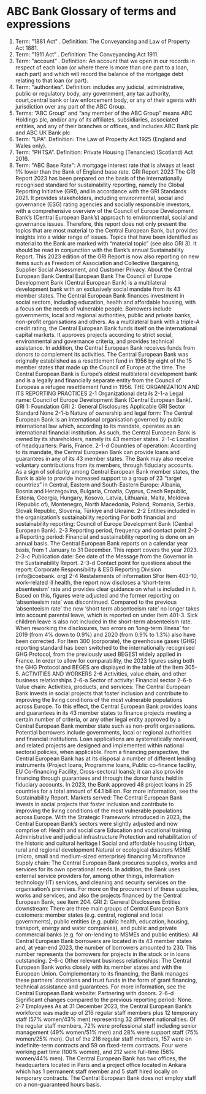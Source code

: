 # ABC Bank Glossary of terms and expressions

1) Term: "1881 Act" . Definition: The Conveyancing and Law of Property Act 1881.
2) Term: "1911 Act” . Definition: The Conveyancing Act 1911.
3) Term: "account” . Definition: An account that we open in our records in respect of each loan (or where there is more than one part to a loan, each part) and which will record the balance of the mortgage debt relating to that loan (or part).
4) Term: "authorities". Definition: includes any judicial, administrative, public or regulatory body, any government, any tax authority, court,central bank or law enforcement body, or any of their agents with jurisdiction over any part of the ABC Group.
5) Terms: ”ABC Group” and “any member of the ABC Group” means ABC Holdings plc, and/or any of its affiliates, subsidiaries, associated entities, and any of their branches or offices, and includes ABC Bank plc and ABC UK Bank plc
6) Term: "LPA". Definition: The Law of Property Act 1925 (England and Wales only).
7) Term: "PHTSA”. Definition: Private Housing (Tenancies) (Scotland) Act 2016.
8) Term: "ABC Base Rate": A mortgage interest rate that is always at least 1% lower than the Bank of England base rate.
GRI Report 2023
The GRI Report 2023 has been prepared on the basis of the internationally recognised standard for sustainability reporting, namely the Global Reporting Initiative (GRI), and in accordance with the GRI Standards 2021.
It provides stakeholders, including environmental, social and governance (ESG) rating agencies and socially responsible investors, with a comprehensive overview of the Council of Europe Development Bank’s (Central European Bank’s) approach to environmental, social and governance issues. Therefore, this report does not only present the topics that are most material to the Central European Bank, but provides insights into a wider range of issues. Topics that have been identified as material to the Bank are marked with “material topic” (see also GRI 3). It should be read in conjunction with the Bank’s annual Sustainability Report.
This 2023 edition of the GRI Report is now also reporting on new items such as Freedom of Association and Collective Bargaining, Supplier Social Assessment, and Customer Privacy.
About the Central European Bank Central European Bank The Council of Europe Development Bank (Central European Bank) is a
multilateral development bank with an exclusively social mandate from its 43 member states. The Central European Bank finances investment in social sectors, including education, health and affordable housing, with a focus on the needs of vulnerable people. Borrowers include governments, local and regional authorities, public and private banks, non-profit organisations and others. As a multilateral bank with a triple-A credit rating, the Central European Bank funds itself on the international capital markets. It approves projects according to strict social, environmental and governance criteria, and provides technical assistance. In addition, the Central European Bank receives funds from donors to complement its activities.
The Central European Bank was originally established as a resettlement fund in 1956 by eight of the 15 member states that made up the Council of Europe at the time. The Central European Bank is Europe’s oldest multilateral development bank and is a legally and financially separate entity from the Council of Europeas a refugee resettlement fund in 1956.
THE ORGANIZATION AND ITS REPORTING PRACTICES 2-1 Organizational details
2-1-a Legal name: Council of Europe Development Bank (Central European Bank).
GRI 1: Foundation
GRI 2: General Disclosures
Applicable GRI Sector Standard
None
 2-1-b Nature of ownership and legal form: The Central European Bank is an international organisation governed by public international law which, according to its mandate, operates as an international financial institution. As such, the Central European Bank is owned by its shareholders, namely its 43 member states.
2-1-c Location of headquarters: Paris, France.
2-1-d Countries of operation: According to its mandate, the Central European Bank can provide loans and guarantees in any of its 43 member states. The Bank may also receive voluntary contributions from its members, through fiduciary accounts. As a sign of solidarity among Central European Bank member states, the Bank is able to provide increased support to a group of 23 “target countries” in Central, Eastern and South-Eastern Europe: Albania, Bosnia and Herzegovina, Bulgaria, Croatia, Cyprus, Czech Republic, Estonia, Georgia, Hungary, Kosovo, Latvia, Lithuania, Malta, Moldova (Republic of), Montenegro, North Macedonia, Poland, Romania, Serbia, Slovak Republic, Slovenia, Türkiye and Ukraine.
2-2 Entities included in the organization’s sustainability reporting
For both financial and sustainability reporting: Council of Europe Development Bank (Central European Bank).
2-3 Reporting period, frequency and contact point
2-3-a Reporting period: Financial and sustainability reporting is done on an annual basis. The Central European Bank reports on a calendar year basis, from 1 January to 31 December. This report covers the year 2023.
2-3-c Publication date: See date of the Message from the Governor in the Sustainability Report.
2-3-d Contact point for questions about the report: Corporate Responsibility & ESG Reporting Division (info@coebank.
org)
2-4 Restatements of information
SFor Item 403-10, work-related ill health, the report now discloses a ‘short-term absenteeism’ rate and provides clear guidance on what is included in it. Based on this, figures were adjusted and the former reporting on ‘absenteeism rate’ was discontinued. Compared to the previous ‘absenteeism rate’ the new ‘short term absenteeism rate’ no longer takes into account parental leave, which is reported on under Item 401-3. Sick children leave is also not included in the short-term absenteeism rate. When reworking the disclosures, two errors on ‘long-term illness’ for 2019 (from 4% down to 0.9%) and 2020 (from 0.9% to 1.3%) also have been corrected.
For Item 300 (corporate), the greenhouse gases (GHG) reporting standard has been switched to the internationally recognised GHG Protocol, from the previously used BEGES1 widely applied in France. In order to allow for comparability, the 2023 figures using both the GHG Protocol and BEGES are displayed in the table of the Item 305-5.
ACTIVITIES AND WORKERS
2-6 Activities, value chain, and other business relationships
2-6-a Sector of activity: Financial sector
2-6-b Value chain:
Activities, products, and services: The Central European Bank invests in social projects that foster inclusion and contribute to improving the living conditions of the most vulnerable populations across Europe. To this effect, the Central European Bank provides loans and guarantees in its 43 member states to finance projects meeting a certain number of criteria, or any other legal entity approved by a Central European Bank member state such as non-profit organisations. Potential borrowers include governments, local or regional authorities and financial institutions. Loan applications are systematically reviewed, and related projects are designed and implemented within national sectoral policies, when applicable. From a financing perspective, the Central European Bank has at its disposal a number of different lending instruments (Project loans, Programme loans, Public co-finance facility, EU Co-financing Facility, Cross-sectoral loans); it can also provide financing through guarantees and through the donor funds held in fiduciary accounts.
In 2023, the Bank approved 48 project loans in 25 countries for a total amount of €4.1 billion. For more information, see the Sustainability Report.
Markets served: The Central European Bank invests in social projects that foster inclusion and contribute to improving the living conditions of the most vulnerable populations across Europe. With the Strategic Framework introduced in 2023, the Central European Bank’s sectors were slightly adjusted and now comprise of:
Health and social care
Education and vocational training
Administrative and judicial infrastructure
Protection and rehabilitation of the historic and cultural heritage l Social and affordable housing
Urban, rural and regional development
Natural or ecological disasters
MSME (micro, small and medium-sized enterprise) financing
Microfinance
Supply chain: The Central European Bank procures supplies, works and services for its own operational needs. In addition, the Bank uses external service providers for, among other things, information technology (IT) services, and cleaning and security services on the organisation’s premises. For more on the procurement of these supplies, works and services, and also the projects financed by the Central European Bank, see Item 204.
GRI 2: General Disclosures
Entities downstream: There are three main groups of Central European Bank customers: member states (e.g. central, regional and local governments), public entities (e.g. public health, education, housing, transport, energy and water companies), and public and private commercial banks (e.g. for on-lending to MSMEs and public entities). All Central European Bank borrowers are located in its 43 member states and, at year-end 2023, the number of borrowers amounted to 230. This number represents the borrowers for projects in the stock or in loans outstanding.
2-6-c Other relevant business relationships: The Central European Bank works closely with its member states and with the European Union. Complementary to its financing, the Bank manages these partners’ donations and trust funds in the form of grant financing, technical assistance and guarantees. For more information, see the Central European Bank website: Partnering with donors.
2-6-d Significant changes compared to the previous reporting period: None.
2-7 Employees
As at 31 December 2023, the Central European Bank’s workforce was made up of 216 regular staff members plus 12 temporary staff (57% women/43% men) representing 32 different nationalities. Of the regular staff members, 72% were professional staff including senior management (49% women/51% men) and 28% were support staff (75% women/25% men). Out of the 216 regular staff members, 157 were on indefinite-term contracts and 59 on fixed-term contracts. Four were working part time (100% women), and 212 were full-time (56% women/44% men). The Central European Bank has two offices, the headquarters located in Paris and a project office located in Ankara which has 1 permanent staff member and 5 staff hired locally on temporary contracts.
  The Central European Bank does not employ staff on a non-guaranteed hours basis.